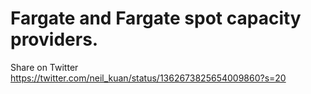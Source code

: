 # Fargate and Fargate spot capacity providers.

Share on Twitter
https://twitter.com/neil_kuan/status/1362673825654009860?s=20